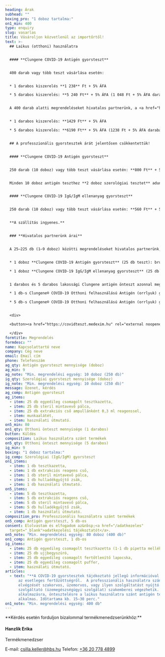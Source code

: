 ```yaml
---
heading: Árak
subhead: ""
boxing_pro: "1 doboz tartalma:"
on1_min: 400
type: enquiry
slug: vasarlas
title: Vásároljon közvetlenül az importőrtől!
text: >-
  ## Laikus (otthoni) használatra


  #### **Clungene COVID-19 Antigén gyorsteszt**


  400 darab vagy több teszt vásárlása esetén:


  * 1 darabos kiszerelés **1 238** Ft + 5% ÁFA

  * 5 darabos kiszerelés: **5 240 Ft** + 5% ÁFA (1 048 Ft + 5% ÁFA darabár)


  A 400 darab alatti megrendeléseket hivatalos partnerünk, a <a href="https://covidteszt.medexim.hu" rel="external noopener" target="_blank">medexim.hu</a> szolgálja ki. A Medexim árai: 


  * 1 darabos kiszerelés: **1429 Ft** + 5% ÁFA

  * 5 darabos kiszerelés: **6190 Ft** + 5% ÁFA (1238 Ft + 5% ÁFA darabár)


  ## A professzionális gyorstesztek árát jelentősen csökkentettük!


  #### **Clungene COVID-19 Antigén gyorsteszt**


  250 darab (10 doboz) vagy több teszt vásárlása esetén: **800 Ft** + 5% ÁFA / teszt (1 doboz 25 tesztet tartalmaz).


  Minden 10 doboz antigén teszthez **2 doboz szerológiai tesztet** adunk ajándékba!


  #### **Clungene COVID-19 IgG/IgM ellenanyag gyorsteszt**


  250 darab (10 doboz) vagy több teszt vásárlása esetén: **560 Ft** + 5% ÁFA / teszt (1 doboz 25 tesztet tartalmaz)


  **A szállítás ingyenes.**


  ### **Hivatalos partnerünk árai**


  A 25–225 db (1–9 doboz) közötti megrendeléseket hivatalos partnerünk, a **<a href="https://covidteszt.medexim.hu" rel="external noopener" target="_blank">medexim.hu</a> webshop** szolgálja ki.


  * 1 doboz **Clungene COVID-19 Antigén gyorsteszt** (25 db teszt): bruttó **31 900 Ft**

  * 1 doboz **Clungene COVID-19 IgG/IgM ellenanyag gyorsteszt** (25 db teszthez **25 pufferoldat**): bruttó **29 900 Ft**


  1 darabos és 5 darabos lakossági Clungene antigén önteszt azonnal megvásárolható a <a href="https://covidteszt.medexim.hu" rel="external noopener" target="_blank">medexim.hu</a> webáruházban:

  * 1 db-s Clungene® COVID-19 Otthoni felhasználású Antigén (orrlyuk) gyorsteszt: bruttó **1500 Ft**

  * 5 db-s Clungene® COVID-19 Otthoni felhasználású Antigén (orrlyuk) gyorsteszt: bruttó **6500 Ft**


  <div>

  <button><a href="https://covidteszt.medexim.hu" rel="external noopener" target="_blank">Vásárlás a <u>medexim.hu</u> oldalon</a></button>

  </div>
formtitle: Megrendelés
formdesc: ""
name: Kapcsolattartó neve
company: Cég neve
email: Email cím
phone: Telefonszám
ag_qty: Antigén gyorsteszt mennyisége (doboz)
ag_min: 9
ag_note: "Min. megrendelési egység: 10 doboz (250 db)"
ig_qty: Szerológiai gyorsteszt mennyisége (doboz)
ig_note: "Min. megrendelési egység: 10 doboz (250 db)"
message: Üzenet, kérdés
ag_comp: Antigén gyorsteszt
ag_items:
  - item: 25 db egyedileg csomagolt tesztkazetta,
  - item: 25 db steril mintavevő pálca,
  - item: 25 db extrakciós cső ampullánként 0,3 ml reagenssel,
  - item: munkaalátét,
  - item: használati útmutató.
on5_min: 80
on1_qty: Otthoni önteszt mennyisége (1 darabos)
button: Küldés
composition: Laikus használatra szánt termékek
on5_qty: Otthoni önteszt mennyisége (5 darabos)
ig_min: 9
boxing: "1 doboz tartalma:"
ig_comp: Szerológiai (IgG/IgM) gyorsteszt
on1_items:
  - item: 1 db tesztkazetta,
  - item: 1 db extrakciós reagens cső,
  - item: 1 db steril mintavevő pálca,
  - item: 1 db hulladékgyűjtő zsák,
  - item: 1 db használati útmutató.
on5_items:
  - item: 5 db tesztkazetta,
  - item: 5 db extrakciós reagens cső,
  - item: 5 db steril mintavevő pálca,
  - item: 5 db hulladékgyűjtő zsák,
  - item: 1 db használati útmutató.
composition_pro: Professzionális használatra szánt termékek
on5_comp: Antigén gyorsteszt, 5 db-os
consent: Elolvastam és elfogadom az&nbsp;<a href="/adatkezeles"
  target="_blank">adatkezelési tájékoztatót</a>.
on5_note: "Min. megrendelési egység: 80 doboz (400 db)"
on1_comp: Antigén gyorsteszt, 1 db-os
ig_items:
  - item: 25 db egyedileg csomagolt tesztkazetta (1-1 db pipetta mellékelve)
  - item: 25 db ujjbegyszúró,
  - item: 25 db egyedileg csomagolt fertőtlenítő lapocska,
  - item: 25 db egyedileg csomagolt puffer,
  - item: használati útmutató.
articles:
  - text: "**A COVID-19 gyorstesztek tájékoztató jellegű információval szolgálnak**
      az esetleges fertőzöttségről.  A professzionális használatra szánt teszt
      elvégzését szakorvos, üzemorvos, vagy ilyen szolgáltatást nyújtó
      szolgáltató (üzemegészségügyi szolgálat) szakemberei végezhetik. Otthoni
      alkalmazásra, öntesztelésre a laikus használatra szánt antigén tesztünk
      alkalmas. Időtartama kb. 15–30 perc."
on1_note: "Min. megrendelési egység: 400 db"
---
```

<div id="termekmenedzser"></div>
**Kérdés esetén forduljon bizalommal termékmenedzserünkhöz:**

#### Hanzlik Erika

Termékmenedzser

E-mail: <a href="mailto:csilla.keller@hbs.hu" onclick="gtag_report_conversion('mailto:csilla.keller@hbs.hu')">csilla.keller@hbs.hu</a>
Telefon: <a href="tel:+36207784899" onclick="gtag_report_conversion('tel:+36207784899')">+36 20 778 4899</a>
